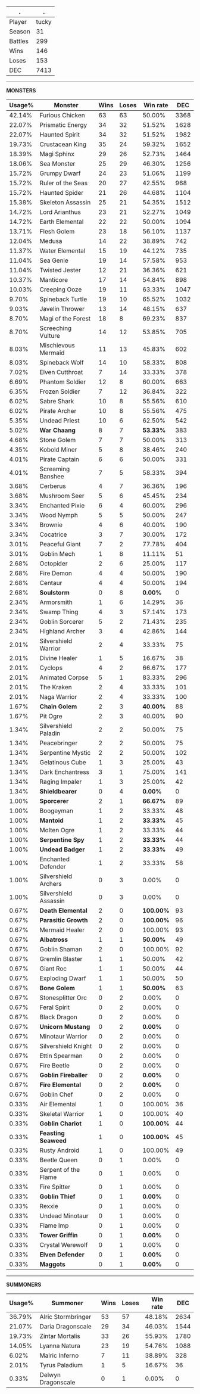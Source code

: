 .|.
|-|-
Player|tucky
Season|31
Battles|299
Wins|146
Loses|153
DEC|7413

---
**MONSTERS**

Usage%|Monster|Wins|Loses|Win rate|DEC|
-|-|-|-|-|-|
42.14%|Furious Chicken|63|63|50.00%|3368|
22.07%|Prismatic Energy|34|32|51.52%|1628|
22.07%|Haunted Spirit|34|32|51.52%|1982|
19.73%|Crustacean King|35|24|59.32%|1652|
18.39%|Magi Sphinx|29|26|52.73%|1464|
18.06%|Sea Monster|25|29|46.30%|1256|
15.72%|Grumpy Dwarf|24|23|51.06%|1199|
15.72%|Ruler of the Seas|20|27|42.55%|968|
15.72%|Haunted Spider|21|26|44.68%|1104|
15.38%|Skeleton Assassin|25|21|54.35%|1512|
14.72%|Lord Arianthus|23|21|52.27%|1049|
14.72%|Earth Elemental|22|22|50.00%|1094|
13.71%|Flesh Golem|23|18|56.10%|1137|
12.04%|Medusa|14|22|38.89%|742|
11.37%|Water Elemental|15|19|44.12%|735|
11.04%|Sea Genie|19|14|57.58%|953|
11.04%|Twisted Jester|12|21|36.36%|621|
10.37%|Manticore|17|14|54.84%|898|
10.03%|Creeping Ooze|19|11|63.33%|1047|
9.70%|Spineback Turtle|19|10|65.52%|1032|
9.03%|Javelin Thrower|13|14|48.15%|637|
8.70%|Magi of the Forest|18|8|69.23%|837|
8.70%|Screeching Vulture|14|12|53.85%|705|
8.03%|Mischievous Mermaid|11|13|45.83%|602|
8.03%|Spineback Wolf|14|10|58.33%|808|
7.02%|Elven Cutthroat|7|14|33.33%|378|
6.69%|Phantom Soldier|12|8|60.00%|663|
6.35%|Frozen Soldier|7|12|36.84%|322|
6.02%|Sabre Shark|10|8|55.56%|610|
6.02%|Pirate Archer|10|8|55.56%|475|
5.35%|Undead Priest|10|6|62.50%|542|
5.02%|**War Chaang**|8|7|**53.33%**|383|
4.68%|Stone Golem|7|7|50.00%|313|
4.35%|Kobold Miner|5|8|38.46%|240|
4.01%|Pirate Captain|6|6|50.00%|331|
4.01%|Screaming Banshee|7|5|58.33%|394|
3.68%|Cerberus|4|7|36.36%|196|
3.68%|Mushroom Seer|5|6|45.45%|234|
3.34%|Enchanted Pixie|6|4|60.00%|296|
3.34%|Wood Nymph|5|5|50.00%|247|
3.34%|Brownie|4|6|40.00%|190|
3.34%|Cocatrice|3|7|30.00%|172|
3.01%|Peaceful Giant|7|2|77.78%|404|
3.01%|Goblin Mech|1|8|11.11%|51|
2.68%|Octopider|2|6|25.00%|117|
2.68%|Fire Demon|4|4|50.00%|190|
2.68%|Centaur|4|4|50.00%|194|
2.68%|**Soulstorm**|0|8|**0.00%**|0|
2.34%|Armorsmith|1|6|14.29%|36|
2.34%|Swamp Thing|4|3|57.14%|173|
2.34%|Goblin Sorcerer|5|2|71.43%|235|
2.34%|Highland Archer|3|4|42.86%|144|
2.01%|Silvershield Warrior|2|4|33.33%|75|
2.01%|Divine Healer|1|5|16.67%|38|
2.01%|Cyclops|4|2|66.67%|177|
2.01%|Animated Corpse|5|1|83.33%|296|
2.01%|The Kraken|2|4|33.33%|101|
2.01%|Naga Warrior|2|4|33.33%|100|
1.67%|**Chain Golem**|2|3|**40.00%**|88|
1.67%|Pit Ogre|2|3|40.00%|90|
1.34%|Silvershield Paladin|2|2|50.00%|75|
1.34%|Peacebringer|2|2|50.00%|75|
1.34%|Serpentine Mystic|2|2|50.00%|102|
1.34%|Gelatinous Cube|1|3|25.00%|43|
1.34%|Dark Enchantress|3|1|75.00%|141|
1.34%|Raging Impaler|1|3|25.00%|42|
1.34%|**Shieldbearer**|0|4|**0.00%**|0|
1.00%|**Sporcerer**|2|1|**66.67%**|89|
1.00%|Boogeyman|1|2|33.33%|48|
1.00%|**Mantoid**|1|2|**33.33%**|45|
1.00%|Molten Ogre|1|2|33.33%|44|
1.00%|**Serpentine Spy**|1|2|**33.33%**|44|
1.00%|**Undead Badger**|1|2|**33.33%**|49|
1.00%|Enchanted Defender|1|2|33.33%|58|
1.00%|Silvershield Archers|0|3|0.00%|0|
1.00%|Silvershield Assassin|0|3|0.00%|0|
0.67%|**Death Elemental**|2|0|**100.00%**|93|
0.67%|**Parasitic Growth**|2|0|**100.00%**|96|
0.67%|Mermaid Healer|2|0|100.00%|93|
0.67%|**Albatross**|1|1|**50.00%**|49|
0.67%|Goblin Shaman|2|0|100.00%|92|
0.67%|Gremlin Blaster|1|1|50.00%|42|
0.67%|Giant Roc|1|1|50.00%|44|
0.67%|Exploding Dwarf|1|1|50.00%|50|
0.67%|**Bone Golem**|1|1|**50.00%**|63|
0.67%|Stonesplitter Orc|0|2|0.00%|0|
0.67%|Feral Spirit|0|2|0.00%|0|
0.67%|Black Dragon|0|2|0.00%|0|
0.67%|**Unicorn Mustang**|0|2|**0.00%**|0|
0.67%|Minotaur Warrior|0|2|0.00%|0|
0.67%|Silvershield Knight|0|2|0.00%|0|
0.67%|Ettin Spearman|0|2|0.00%|0|
0.67%|Fire Beetle|0|2|0.00%|0|
0.67%|**Goblin Fireballer**|0|2|**0.00%**|0|
0.67%|**Fire Elemental**|0|2|**0.00%**|0|
0.67%|Goblin Chef|0|2|0.00%|0|
0.33%|Air Elemental|1|0|100.00%|36|
0.33%|Skeletal Warrior|1|0|100.00%|40|
0.33%|**Goblin Chariot**|1|0|**100.00%**|44|
0.33%|**Feasting Seaweed**|1|0|**100.00%**|45|
0.33%|Rusty Android|1|0|100.00%|49|
0.33%|Beetle Queen|0|1|0.00%|0|
0.33%|Serpent of the Flame|0|1|0.00%|0|
0.33%|Fire Spitter|0|1|0.00%|0|
0.33%|**Goblin Thief**|0|1|**0.00%**|0|
0.33%|Rexxie|0|1|0.00%|0|
0.33%|Undead Minotaur|0|1|0.00%|0|
0.33%|Flame Imp|0|1|0.00%|0|
0.33%|**Tower Griffin**|0|1|**0.00%**|0|
0.33%|Crystal Werewolf|0|1|0.00%|0|
0.33%|**Elven Defender**|0|1|**0.00%**|0|
0.33%|**Maggots**|0|1|**0.00%**|0|

---
**SUMMONERS**

Usage%|Summoner|Wins|Loses|Win rate|DEC|
-|-|-|-|-|-|
36.79%|Alric Stormbringer|53|57|48.18%|2634|
21.07%|Daria Dragonscale|29|34|46.03%|1544|
19.73%|Zintar Mortalis|33|26|55.93%|1780|
14.05%|Lyanna Natura|23|19|54.76%|1088|
6.02%|Malric Inferno|7|11|38.89%|328|
2.01%|Tyrus Paladium|1|5|16.67%|36|
0.33%|Delwyn Dragonscale|0|1|0.00%|0|
